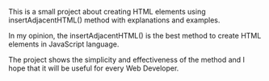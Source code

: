 This is a small project about creating HTML elements using insertAdjacentHTML() method with explanations and examples.

In my opinion, the insertAdjacentHTML() is the best method to create HTML elements in JavaScript language.

The project shows the simplicity and effectiveness of the method and I hope that it will be useful for every Web Developer.
